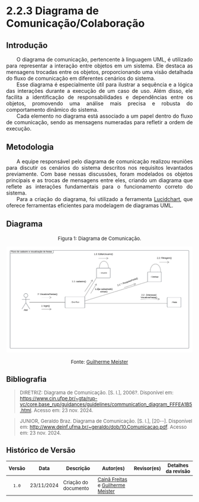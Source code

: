 # 2.2.3 Diagrama de Comunicação/Colaboração

## Introdução

<p align="justify">&emsp;&emsp;O diagrama de comunicação, pertencente à linguagem UML, é utilizado para representar a interação entre objetos em um sistema. Ele destaca as mensagens trocadas entre os objetos, proporcionando uma visão detalhada do fluxo de comunicação em diferentes cenários do sistema.<br>
&emsp;&emsp;Esse diagrama é especialmente útil para ilustrar a sequência e a lógica das interações durante a execução de um caso de uso. Além disso, ele facilita a identificação de responsabilidades e dependências entre os objetos, promovendo uma análise mais precisa e robusta do comportamento dinâmico do sistema.<br>
&emsp;&emsp;Cada elemento no diagrama está associado a um papel dentro do fluxo de comunicação, sendo as mensagens numeradas para refletir a ordem de execução.</p>

## Metodologia

<p align="justify">&emsp;&emsp;A equipe responsável pelo diagrama de comunicação realizou reuniões para discutir os cenários do sistema descritos nos requisitos levantados previamente. Com base nessas discussões, foram modelados os objetos principais e as trocas de mensagens entre eles, criando um diagrama que reflete as interações fundamentais para o funcionamento correto do sistema.<br>
&emsp;&emsp;Para a criação do diagrama, foi utilizado a ferramenta <a href="https://www.lucidchart.com/" target="blank">Lucidchart</a>, que oferece ferramentas eficientes para modelagem de diagramas UML.</p>

## Diagrama

<font size="2"><p style="text-align: center">Figura 1: Diagrama de Comunicação.</p></font>

<center>

![Diagrama de Comunicação](../assets/diagrama-de-comunicacao/Diagrama_de_Comunicacao.png)

</center>


<font size="2"><p style="text-align: center">Fonte: [Guilherme Meister](https://github.com/gmeister18)

## Bibliografia


> DIRETRIZ: Diagrama de Comunicação. [S. l.], 2006?. Disponível em: https://www.cin.ufpe.br/~gta/rup-vc/core.base_rup/guidances/guidelines/communication_diagram_FFFEA1B5.html. Acesso em: 23 nov. 2024.

> JUNIOR, Geraldo Braz. Diagrama de Comunicação. [S. l.], [20--]. Disponível em: http://www.deinf.ufma.br/~geraldo/dob/10.Comunicacao.pdf. Acesso em: 23 nov. 2024.

## Histórico de Versão

| Versão | Data | Descrição | Autor(es) | Revisor(es) | Detalhes da revisão |
| :----: | :--: | --------- | ----------- | ------ | :---: |
|`1.0`| 23/11/2024 | Criação do documento| [Cainã Freitas][CainaGH] e [Guilherme Meister][GuilhermeGH] | | |

[AnaGH]: https://github.com/analufernanndess
[CainaGH]: https://github.com/freitasc
[ClaudioGH]: https://github.com/claudiohsc
[EliasGH]: https://github.com/EliasOliver21
[GuilhermeGH]: https://github.com/gmeister18
[JoelGH]: https://github.com/JoelSRangel
[KathlynGH]: https://github.com/klmurussi
[PabloGH]: https://github.com/pabloheika
[PedroGH]: https://github.com/pedro-rodiguero
[PedroPGH]: https://github.com/Pedrin0030
[PedroGH]: https://github.com/pabloheika
[SamuelGH]: https://github.com/samuelalvess
[TalesGH]: https://github.com/TalesRG
